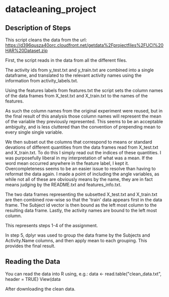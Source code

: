 # datacleaning_project

## Description of Steps

This script cleans the data from the url:
https://d396qusza40orc.cloudfront.net/getdata%2Fprojectfiles%2FUCI%20HAR%20Dataset.zip 

First, the script reads in the data from all the different files.

The activity ids from y_test.txt and y_train.txt are combined into a single 
dataframe, and translated to the relevant activity names using the information
 from activity_labels.txt.

Using the features labels from features.txt the script sets the column names of
the data frames from X_test.txt and X_train.txt to the names of the features.

As such the column names from the original experiment were reused, but in the final
result of this analysis those column names will represent the mean of the variable
they previously represented. This seems to be an acceptable ambiguity, and is less
cluttered than the convention of prepending mean to every single single variable.

We then subset out the columns that correspond to means or standard devations of
different quantities from the data frames read from X_test.txt and X_train.txt.
To do this I simply read out the indices of these quantities. I was purposefully
liberal in my interpretation of what was a mean. If the word mean occurred anywhere
in the feature label, I kept it. Overcompleteness seems to be an easier issue to
resolve than having to reformat the data again. I made a point of including the
angle variables, as while not all of these are obviously means by the name, they
are in fact means judging by the README.txt and features_info.txt.

The two data frames representing the subsetted X_test.txt and X_train.txt are
then combined row-wise so that the 'train' data appears first in the data frame.
The Subject id vector is then bound as the left most column to the resulting
data frame. Lastly, the activity names are bound to the left most column.

This represents steps 1-4 of the assignment.

In step 5, dplyr was used to group the data frame by the Subjects and Activity.Name
columns, and then apply mean to each grouping. This provides the final result.

## Reading the Data

You can read the data into R using, e.g.:
data <- read.table("clean_data.txt", header = TRUE)
View(data

After downloading the clean data.
